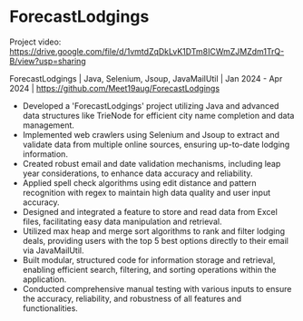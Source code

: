 # ForecastLodgings

Project video: https://drive.google.com/file/d/1vmtdZqDkLvK1DTm8ICWmZJMZdm1TrQ-B/view?usp=sharing

ForecastLodgings | Java, Selenium, Jsoup, JavaMailUtil  | Jan 2024 - Apr 2024 | https://github.com/Meet19aug/ForecastLodgings
- Developed a 'ForecastLodgings' project utilizing Java and advanced data structures like TrieNode for efficient city name completion and data management.
- Implemented web crawlers using Selenium and Jsoup to extract and validate data from multiple online sources, ensuring up-to-date lodging information.
- Created robust email and date validation mechanisms, including leap year considerations, to enhance data accuracy and reliability.
- Applied spell check algorithms using edit distance and pattern recognition with regex to maintain high data quality and user input accuracy.
- Designed and integrated a feature to store and read data from Excel files, facilitating easy data manipulation and retrieval.
- Utilized max heap and merge sort algorithms to rank and filter lodging deals, providing users with the top 5 best options directly to their email via JavaMailUtil.
- Built modular, structured code for information storage and retrieval, enabling efficient search, filtering, and sorting operations within the application. 
- Conducted comprehensive manual testing with various inputs to ensure the accuracy, reliability, and robustness of all features and functionalities.

